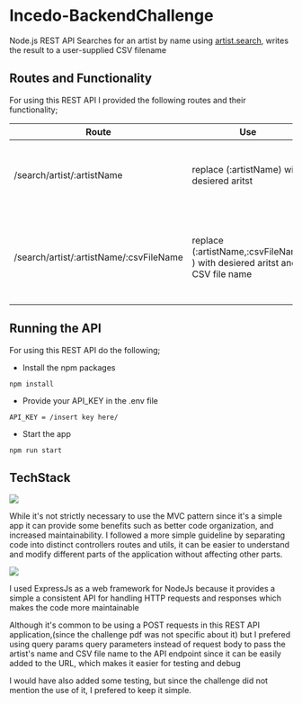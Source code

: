 # Incedo-BackendChallenge

Node.js REST API Searches for an artist by name using [artist.search](https://www.last.fm/api/show/artist.search), writes the result to a user-supplied CSV filename

## Routes and Functionality

For using this REST API I provided the following routes and their functionality;

| Route                                   | Use                                                                        | Function                                                            |
| --------------------------------------- | -------------------------------------------------------------------------- | ------------------------------------------------------------------- |
| /search/artist/:artistName              | replace (:artistName) with desiered aritst                                 | gets a list of artists from the LastFM API                          |
| /search/artist/:artistName/:csvFileName | replace (:artistName,:csvFileName ) with desiered aritst and CSV file name | Gets the artist Info and writes in in a CSV file in the data folder |

## Running the API

For using this REST API do the following;

- Install the npm packages

```
npm install
```

- Provide your API_KEY in the .env file

```
API_KEY = /insert key here/
```

- Start the app

```
npm run start
```

## TechStack
 

<img src="https://img.shields.io/badge/node.js-87bf01?style=for-the-badge&logo=node.js&logoColor=white">

While it's not strictly necessary to use the MVC pattern since it's a simple app it can provide some benefits such as better code organization, and increased maintainability. I followed a more simple guideline by separating code into distinct controllers routes and utils, it can be easier to understand and modify different parts of the application without affecting other parts.

<img src="https://img.shields.io/badge/express-f5f5f5?style=for-the-badge&logo=express&logoColor=black">

I used ExpressJs as a web framework for NodeJs because it provides a simple a consistent API for handling HTTP requests and responses which makes the code more maintainable

Although it's common to be using a POST requests in this REST API application,(since the challenge pdf was not specific about it) but I prefered using query params query parameters instead of request body to pass the artist's name and CSV file name to the API endpoint since it can be easily added to the URL, which makes it easier for testing and debug

I would have also added some testing, but since the challenge did not mention the use of it, I prefered to keep it simple.